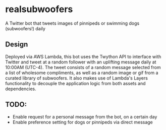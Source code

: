 # realsubwoofers 

A Twitter bot that tweets images of pinnipeds or swimming dogs (subwoofers!) daily

## Design

Deployed via AWS Lambda, this bot uses the Twython API to interface with Twitter and tweet at a random follower with an uplifting message daily at 10:00AM (UTC-4). The tweet consists of a random message selected from a list of wholesome compliments, as well as a random image or gif from a curated library of subwoofers. It also makes use of
Lambda's Layers functionality to decouple the application logic from both assets and dependencies.

## TODO: 

* Enable request for a personal message from the bot, on a certain day
* Enable preference setting for dogs or pinnipeds via direct message
